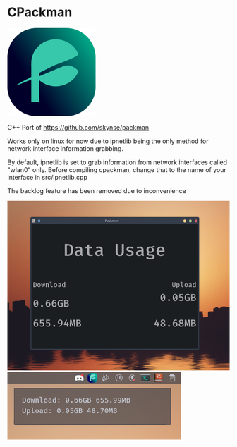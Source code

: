 # CPackman

![icon](icons/bitmap.png)

C++ Port of https://github.com/skynse/packman

Works only on linux for now due to ipnetlib being the only method for network interface information grabbing.

By default, ipnetlib is set to grab information from network interfaces called "wlan0" only. Before compiling cpackman, change that to the name of your interface in src/ipnetlib.cpp

The backlog feature has been removed due to inconvenience

![preview](imgs/img1.png)
![preview of tray](imgs/img2.png)
